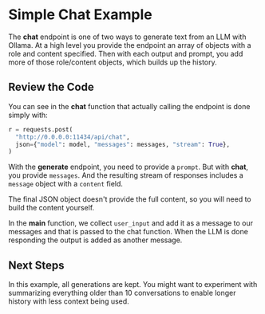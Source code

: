 # Simple Chat Example

The **chat** endpoint is one of two ways to generate text from an LLM with Ollama. At a high level you provide the endpoint an array of objects with a role and content specified. Then with each output and prompt, you add more of those role/content objects, which builds up the history.

## Review the Code

You can see in the **chat** function that actually calling the endpoint is done simply with:

```python
r = requests.post(
  "http://0.0.0.0:11434/api/chat",
  json={"model": model, "messages": messages, "stream": True},
)
```

With the **generate** endpoint, you need to provide a `prompt`. But with **chat**, you provide `messages`. And the resulting stream of responses includes a `message` object with a `content` field.

The final JSON object doesn't provide the full content, so you will need to build the content yourself.

In the **main** function, we collect `user_input` and add it as a message to our messages and that is passed to the chat function. When the LLM is done responding the output is added as another message.

## Next Steps

In this example, all generations are kept. You might want to experiment with summarizing everything older than 10 conversations to enable longer history with less context being used.